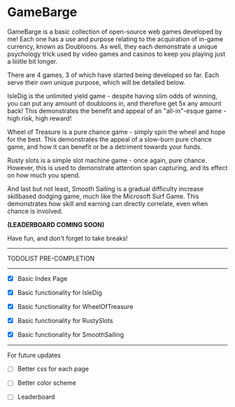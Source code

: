 # GameBarge

GameBarge is a basic collection of open-source web games developed by me! Each one has a use and purpose relating to the acquiration of in-game currency, known as Doubloons. As well, they each demonstrate a unique psychology trick used by video games and casinos to keep you playing just a liiiitle bit longer.

There are 4 games, 3 of which have started being developed so far. Each serve their own unique purpose, which will be detailed below.

IsleDig is the unlimited yield game - despite having slim odds of winning, you can put any amount of doubloons in, and therefore get 5x any amount back! This demonstrates the benefit and appeal of an "all-in"-esque game - high risk, high reward!

Wheel of Treasure is a pure chance game - simply spin the wheel and hope for the best. This demonstrates the appeal of a slow-burn pure chance game, and how it can benefit or be a detriment towards your funds.

Rusty slots is a simple slot machine game - once again, pure chance. However, this is used to demonstrate attention span capturing, and its effect on how much you spend.

And last but not least, Smooth Sailing is a gradual difficulty increase skillbased dodging game, much like the Microsoft Surf Game. This demonstrates how skill and earning can directly correlate, even when chance is involved.

**(LEADERBOARD COMING SOON)**

Have fun, and don't forget to take breaks!

---

TODOLIST PRE-COMPLETION

---

-[X] Basic Index Page

-[X] Basic functionality for IsleDig

-[X] Basic functionality for WheelOfTreasure

-[X] Basic functionality for RustySlots

-[X] Basic functionality for SmoothSailing

---

For future updates

-[  ] Better css for each page

-[  ] Better color scheme 

-[  ] Leaderboard

